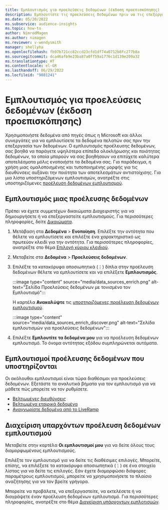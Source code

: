```yaml
---
title: Εμπλουτισμός για προελεύσεις δεδομένων (έκδοση προεπισκόπησης)
description: Εμπλουτίστε τις προελεύσεις δεδομένων πριν να τις επεξεργαστείτε.
ms.date: 05/20/2022
ms.subservice: audience-insights
ms.topic: how-to
author: NimrodMagen
ms.author: nimagen
ms.reviewer: v-wendysmith
manager: shellyha
ms.openlocfilehash: fb97b721cc82ccd23cfd1df74a0712b8fc277b8a
ms.sourcegitcommit: dca46afb9e23ba87a0ff59a1776c1d139e209a32
ms.translationtype: HT
ms.contentlocale: el-GR
ms.lasthandoff: 06/29/2022
ms.locfileid: "9081241"
---
```

# <a name="enrichment-for-data-sources-preview"></a>Εμπλουτισμός για προελεύσεις δεδομένων (έκδοση προεπισκόπησης)

Χρησιμοποιήστε δεδομένα από πηγές όπως η Microsoft και άλλοι συνεργάτες για να εμπλουτίσετε τα δεδομένα πελατών σας πριν την επεξεργασία των δεδομένων. Ο εμπλουτισμός προέλευσης δεδομένων, σας βοηθά να παράγετε υψηλότερα επίπεδα ολοκλήρωσης και ποιότητας δεδομένων, τα οποία μπορούν να σας βοηθήσουν να επιτύχετε καλύτερα αποτελέσματα μόλις ενοποιήστε τα δεδομένα σας. Για παράδειγμα, η χρήση μιας ομαλοποιημένης και τυποποιημένης μορφής για τις διευθύνσεις αυξάνει την ποιότητα των αποτελεσμάτων αντιστοίχισης. Για μια λίστα υποστηριζόμενων εμπλουτισμών, ανατρέξτε στις υποστηριζόμενες [προέλευση δεδομένων εμπλουτισμού](#supported-data-source-enrichments).

## <a name="enrich-a-data-source"></a>Εμπλουτισμός μιας προέλευσης δεδομένων

Πρέπει να έχετε συμμετέχων δικαιώματα Διαχειριστής για να δημιουργήσετε ή να επεξεργαστείτε εμπλουτισμούς. Για περισσότερες πληροφορίες, δείτε [Δικαιώματα](permissions.md).  

1. Μετάβαση στα **Δεδομένα** > **Ενοποίηση**. Επιλέξτε την οντότητα που θέλετε να εμπλουτίσετε και επιλέξτε ένα χαρακτηριστικό ως πρωτεύον κλειδί για την οντότητα. Για περισσότερες πληροφορίες, ανατρέξτε στο θέμα [Επιλογή κύριου κλειδιού](map-entities.md#select-primary-key-and-semantic-type-for-attributes).

1. Μεταβείτε στα **Δεδομένα** > **Προελεύσεις δεδομένων**.

1. Επιλέξτε τα κατακόρυφα αποσιωπητικά (&vellip;) δίπλα στην προέλευση δεδομένων θέλετε να εμπλουτίσετε και να επιλέξετε **Εμπλουτισμός**.

   :::image type="content" source="media/data_sources_enrich.png" alt-text="Σελίδα Προελεύσεις δεδομένων με τονισμένο τον Εμπλουτισμό":::

   Η καρτέλα **Ανακαλύψτε** τις [υποστηριζόμενες προέλευση δεδομένων εμπλουτισμού](#supported-data-source-enrichments).

   :::image type="content" source="media/data_sources_enrich_discover.png" alt-text="Σελίδα εμπλουτισμών για προελεύσεις δεδομένων":::

1. Επιλέξτε **Εμπλουτίτε τα δεδομένα μου** για να προέλευση δεδομένων εμπλουτισμό. Το όνομα οντότητας εξόδου συμπληρώνεται αυτόματα.

## <a name="supported-data-source-enrichments"></a>Εμπλουτισμοί προέλευσης δεδομένων που υποστηρίζονται

Οι ακόλουθοι εμπλουτισμοί είναι τώρα διαθέσιμοι για προελεύσεις δεδομένων. Εξετάστε τα αναλυτικά βήματα για τον εμπλουτισμό για να μάθετε πώς μπορείτε να τον ρυθμίσετε.

- [Βελτιωμένες διευθύνσεις](enrichment-enhanced-addresses.md)
- [Βελτιωμένα εταιρικά δεδομένα](enrichment-enhanced-company-data.md)
- [Αναγνωρίστε δεδομένα από το LiveRamp](enrichment-liveramp.md)

## <a name="manage-existing-data-source-enrichments"></a>Διαχείριση υπαρχόντων προέλευση δεδομένων εμπλουτισμού

Μεταβείτε στην καρτέλα **Οι εμπλουτισμοί μου** για να δείτε όλους τους διαμορφωμένους εμπλουτισμούς.

Επιλέξτε τον εμπλουτισμό για να δείτε τις διαθέσιμες επιλογές. Μπορείτε, επίσης, να επιλέξετε τα κατακόρυφα αποσιωπητικά (&vellip;) σε ένα στοιχείο λίστας για να δείτε τις επιλογές. Εάν έχετε διαμορφώσει διάφορες παραμέτρους εμπλουτισμού, μπορείτε να χρησιμοποιήσετε το πλαίσιο αναζήτησης για να τον βρείτε γρήγορα.

Μπορείτε να προβάλετε, να επεξεργαστείτε, να εκτελέσετε ή να διαγράψετε έναν προέλευση δεδομένων εμπλουτισμό. Για περισσότερες πληροφορίες, ανατρέξτε στο θέμα [Διαχείριση υπάρχοντων εμπλοτισμών](enrichment-hub.md).
